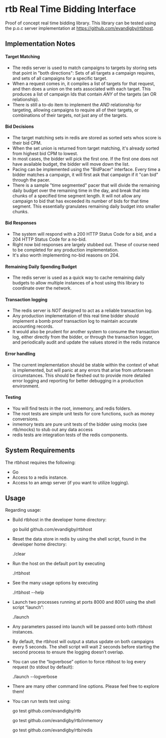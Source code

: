 # rtb Real Time Bidding Interface
Proof of concept real time bidding library. This library can be tested using the p.o.c server implementation at https://github.com/evandigby/rtbhost. 

## Implementation Notes

#### Target Matching
- The redis server is used to match campaigns to targets by storing sets that point in "both directions": Sets of all targets a campaign requires, and sets of all campaigns for a specific target.
- When a request comes in, it compiles a list of targets for that request, and then does a union on the sets associated with each target. This produces a list of campaign Ids that contain *ANY* of the targets (an OR relationship).
- There is still a to-do item to implement the *AND* relationship for targeting, allowing campaigns to require all of their targets, or combinations of their targets, not just any of the targets.

#### Bid Decisions
- The target matching sets in redis are stored as sorted sets whos score is their bid CPM. 
- When the set union is returned from target matching, it's already sorted from highest bid CPM to lowest.
- In most cases, the bidder will pick the first one. If the first one does not have available budget, the bidder will move down the list.
- Pacing can be implemented using the "BidPacer" interface. Every time a bidder matches a campaign, it will first ask that campaign if it "can bid" through the pacer.
- There is a sample "time segmented" pacer that will divide the remaining daily budget over the remaining time in the day, and break that into chunks of a specified time segment length. It will not allow any campaign to bid that has exceeded its number of bids for that time segment. This essentially granulates remaining daily budget into smaller chunks. 

#### Bid Responses
- The system will respond with a 200 HTTP Status Code for a bid, and a 204 HTTP Status Code for a no-bid. 
- Right now bid responses are largely stubbed out. These of course need to be completed for any production implementation.
- It's also worth implementing no-bid reasons on 204.

#### Remaining Daily Spending Budget
- The redis server is used as a quick way to cache remaining daily budgets to allow multiple instances of a host using this library to coordinate over the network. 

#### Transaction logging
- The redis server is *NOT* designed to act as a reliable transaction log. 
- Any production implementation of this real time bidder should implement a bomb proof transaction log to maintain accurate accounting records.
- It would also be prudent for another system to consume the transaction log, either directly from the bidder, or through the transaction logger, and periodically audit and update the values stored in the redis instance

#### Error handling
- The current implementation should be stable within the context of what is implemented, but will panic at any errors that arise from unforseen circumstances. This should be fleshed out to provide more detailed error logging and reporting for better debugging in a production environment. 

#### Testing
- You will find tests in the root, inmemory, and redis folders. 
- The root tests are simple unit tests for core functions, such as money conversions.
- inmemory tests are pure unit tests of the bidder using mocks (see rtb/mocks) to stub out any data access
- redis tests are integration tests of the redis components. 

## System Requirements
The rtbhost requires the following:
- Go
- Access to a redis instance.
- Access to an amqp server (if you want to utilize logging).

## Usage
Regarding usage:
- Build rtbhost in the developer home directory:

	go build github.com/evandigby/rtbhost 

- Reset the data store in redis by using the shell script, found in the developer home directory:

	./clear

- Run the host on the default port by executing 

	./rtbhost

- See the many usage options by executing

	./rtbhost --help

- Launch two processes running at ports 8000 and 8001 using the shell script “launch”:

	./launch

- Any parameters passed into launch will be passed onto both rtbhost instances.
- By default, the rtbhost will output a status update on both campaigns every 5 seconds. The shell script will wait 2 seconds before starting the second process to ensure the logging doesn’t overlap.
- You can use the “logverbose” option to force rtbhost to log every request (to stdout by default):

	./launch --logverbose

- There are many other command line options. Please feel free to explore them!
- You can run tests test using:

	go test github.com/evandigby/rtb
	
	go test github.com/evandigby/rtb/inmemory
	
	go test github.com/evandigby/rtb/redis 
